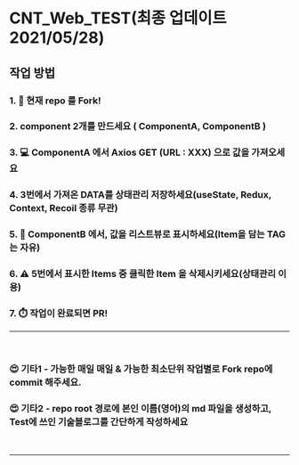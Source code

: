 CNT_Web_TEST(최종 업데이트 2021/05/28)
============

## 작업 방법

### 1. :fork_and_knife: 현재 repo 를 Fork!

### 2. component 2개를 만드세요 ( ComponentA, ComponentB )

### 3. :computer: ComponentA 에서 Axios GET (URL : XXX) 으로 값을 가져오세요

### 4. 3번에서 가져온 DATA를 상태관리 저장하세요(useState, Redux, Context, Recoil 종류 무관)

### 5. :iphone: ComponentB 에서, 값을 리스트뷰로 표시하세요(Item을 담는 TAG는 자유)

### 6. :warning: 5번에서 표시한 Items 중 클릭한 Item 을 삭제시키세요(상태관리 이용)

### 7. :stopwatch: 작업이 완료되면 PR!

---

<br />

### :heart_eyes: 기타1 - 가능한 매일 매일 & 가능한 최소단위 작업별로 Fork repo에 commit 해주세요.
### :heart_eyes: 기타2 - repo root 경로에 본인 이름(영어)의 md 파일을 생성하고, Test에 쓰인 기술블로그를 간단하게 작성하세요
<br />

---
